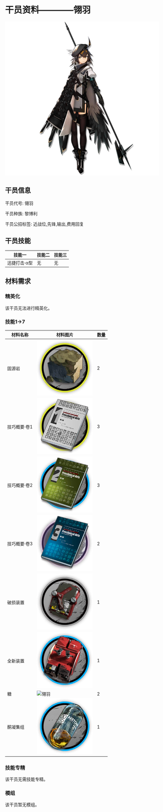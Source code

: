 # 干员资料————翎羽

![翎羽](./oprImages/翎羽.png)

## 干员信息

干员代号: 翎羽

干员种族: 黎博利

干员公招标签: 近战位,先锋,输出,费用回复

## 干员技能

| 技能一       | 技能二   | 技能三 |
| ------------ | -------- | ------ |
| 迅捷打击·α型 | 无 | 无 |

## 材料需求

### 精英化

该干员无法进行精英化。

### 技能1→7

| 材料名称      | 材料图片 | 数量  |
|---------|---------|-----|
| 固源岩 | ![翎羽](./matIcons/固源岩.png)  |   2  |
| 技巧概要·卷1 | ![翎羽](./matIcons/技巧概要·卷1.png)  |   3  |
| 技巧概要·卷2 | ![翎羽](./matIcons/技巧概要·卷2.png)  |   3  |
| 技巧概要·卷3 | ![翎羽](./matIcons/技巧概要·卷3.png)  |   2  |
| 破损装置 | ![翎羽](./matIcons/破损装置.png)  |   1  |
| 全新装置 | ![翎羽](./matIcons/全新装置.png)  |   1  |
| 糖 | ![翎羽](./matIcons/糖.png)  |   2  |
| 酮凝集组 | ![翎羽](./matIcons/酮凝集组.png)  |   1  |

### 技能专精

该干员无需技能专精。

### 模组

该干员暂无模组。
